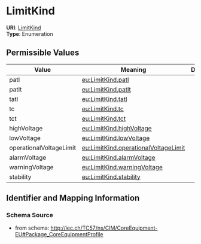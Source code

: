 # LimitKind



**URI**: [LimitKind](LimitKind)<br />
**Type**: Enumeration

## Permissible Values

| Value | Meaning | Description |
| --- | --- | --- |
| patl | [eu:LimitKind.patl](http://iec.ch/TC57/CIM100-European#LimitKind.patl) |  |
| patlt | [eu:LimitKind.patlt](http://iec.ch/TC57/CIM100-European#LimitKind.patlt) |  |
| tatl | [eu:LimitKind.tatl](http://iec.ch/TC57/CIM100-European#LimitKind.tatl) |  |
| tc | [eu:LimitKind.tc](http://iec.ch/TC57/CIM100-European#LimitKind.tc) |  |
| tct | [eu:LimitKind.tct](http://iec.ch/TC57/CIM100-European#LimitKind.tct) |  |
| highVoltage | [eu:LimitKind.highVoltage](http://iec.ch/TC57/CIM100-European#LimitKind.highVoltage) |  |
| lowVoltage | [eu:LimitKind.lowVoltage](http://iec.ch/TC57/CIM100-European#LimitKind.lowVoltage) |  |
| operationalVoltageLimit | [eu:LimitKind.operationalVoltageLimit](http://iec.ch/TC57/CIM100-European#LimitKind.operationalVoltageLimit) |  |
| alarmVoltage | [eu:LimitKind.alarmVoltage](http://iec.ch/TC57/CIM100-European#LimitKind.alarmVoltage) |  |
| warningVoltage | [eu:LimitKind.warningVoltage](http://iec.ch/TC57/CIM100-European#LimitKind.warningVoltage) |  |
| stability | [eu:LimitKind.stability](http://iec.ch/TC57/CIM100-European#LimitKind.stability) |  |








## Identifier and Mapping Information







### Schema Source


* from schema: http://iec.ch/TC57/ns/CIM/CoreEquipment-EU#Package_CoreEquipmentProfile




